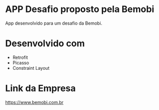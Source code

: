 # APP Desafio proposto pela Bemobi
App desenvolvido para um desafio da Bemobi.
# Desenvolvido com
- Retrofit
- Picasso
- Constraint Layout
# Link da Empresa 
https://www.bemobi.com.br
